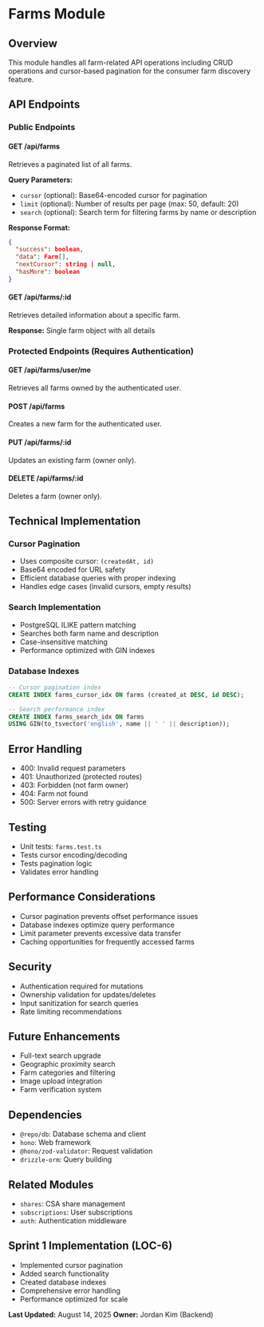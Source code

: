 # Farms Module

## Overview
This module handles all farm-related API operations including CRUD operations and cursor-based pagination for the consumer farm discovery feature.

## API Endpoints

### Public Endpoints

#### GET /api/farms
Retrieves a paginated list of all farms.

**Query Parameters:**
- `cursor` (optional): Base64-encoded cursor for pagination
- `limit` (optional): Number of results per page (max: 50, default: 20)
- `search` (optional): Search term for filtering farms by name or description

**Response Format:**
```json
{
  "success": boolean,
  "data": Farm[],
  "nextCursor": string | null,
  "hasMore": boolean
}
```

#### GET /api/farms/:id
Retrieves detailed information about a specific farm.

**Response:** Single farm object with all details

### Protected Endpoints (Requires Authentication)

#### GET /api/farms/user/me
Retrieves all farms owned by the authenticated user.

#### POST /api/farms
Creates a new farm for the authenticated user.

#### PUT /api/farms/:id
Updates an existing farm (owner only).

#### DELETE /api/farms/:id
Deletes a farm (owner only).

## Technical Implementation

### Cursor Pagination
- Uses composite cursor: `(createdAt, id)`
- Base64 encoded for URL safety
- Efficient database queries with proper indexing
- Handles edge cases (invalid cursors, empty results)

### Search Implementation
- PostgreSQL ILIKE pattern matching
- Searches both farm name and description
- Case-insensitive matching
- Performance optimized with GIN indexes

### Database Indexes
```sql
-- Cursor pagination index
CREATE INDEX farms_cursor_idx ON farms (created_at DESC, id DESC);

-- Search performance index
CREATE INDEX farms_search_idx ON farms 
USING GIN(to_tsvector('english', name || ' ' || description));
```

## Error Handling
- 400: Invalid request parameters
- 401: Unauthorized (protected routes)
- 403: Forbidden (not farm owner)
- 404: Farm not found
- 500: Server errors with retry guidance

## Testing
- Unit tests: `farms.test.ts`
- Tests cursor encoding/decoding
- Tests pagination logic
- Validates error handling

## Performance Considerations
- Cursor pagination prevents offset performance issues
- Database indexes optimize query performance
- Limit parameter prevents excessive data transfer
- Caching opportunities for frequently accessed farms

## Security
- Authentication required for mutations
- Ownership validation for updates/deletes
- Input sanitization for search queries
- Rate limiting recommendations

## Future Enhancements
- Full-text search upgrade
- Geographic proximity search
- Farm categories and filtering
- Image upload integration
- Farm verification system

## Dependencies
- `@repo/db`: Database schema and client
- `hono`: Web framework
- `@hono/zod-validator`: Request validation
- `drizzle-orm`: Query building

## Related Modules
- `shares`: CSA share management
- `subscriptions`: User subscriptions
- `auth`: Authentication middleware

## Sprint 1 Implementation (LOC-6)
- Implemented cursor pagination
- Added search functionality
- Created database indexes
- Comprehensive error handling
- Performance optimized for scale

**Last Updated:** August 14, 2025
**Owner:** Jordan Kim (Backend)